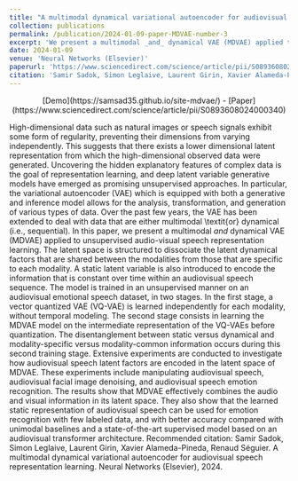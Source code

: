 ```yaml
---
title: "A multimodal dynamical variational autoencoder for audiovisual speech representation learning"
collection: publications
permalink: /publication/2024-01-09-paper-MDVAE-number-3
excerpt: 'We present a multimodal _and_ dynamical VAE (MDVAE) applied to unsupervised audio-visual speech representation learning.'
date: 2024-01-09
venue: 'Neural Networks (Elsevier)'
paperurl: 'https://www.sciencedirect.com/science/article/pii/S0893608024000340'
citation: 'Samir Sadok, Simon Leglaive, Laurent Girin, Xavier Alameda-Pineda, Renaud Séguier. A multimodal dynamical variational autoencoder for audiovisual speech representation learning. Neural Networks (Elsevier), 2024'
---
```

<p style="text-align: center;">[Demo](https://samsad35.github.io/site-mdvae/) - [Paper](https://www.sciencedirect.com/science/article/pii/S0893608024000340)</p> 

High-dimensional data such as natural images or speech signals exhibit some form of regularity, preventing their dimensions from varying independently. This suggests that there exists a lower dimensional latent representation from which the high-dimensional observed data were generated. Uncovering the hidden explanatory features of complex data is the goal of representation learning, and deep latent variable generative models have emerged as promising unsupervised approaches. In particular, the variational autoencoder (VAE) which is equipped with both a generative and inference model allows for the analysis, transformation, and generation of various types of data. Over the past few years, the VAE has been extended to deal with data that are either multimodal \textit{or} dynamical (i.e., sequential). In this paper, we present a multimodal _and_ dynamical VAE (MDVAE) applied to unsupervised audio-visual speech representation learning. The latent space is structured to dissociate the latent dynamical factors that are shared between the modalities from those that are specific to each modality. A static latent variable is also introduced to encode the information that is constant over time within an audiovisual speech sequence. The model is trained in an unsupervised manner on an audiovisual emotional speech dataset, in two stages. In the first stage, a vector quantized VAE (VQ-VAE) is learned independently for each modality, without temporal modeling. The second stage consists in learning the MDVAE model on the intermediate representation of the VQ-VAEs before quantization. The disentanglement between static versus dynamical and modality-specific versus modality-common information occurs during this second training stage. Extensive experiments are conducted to investigate how audiovisual speech latent factors are encoded in the latent space of MDVAE. These experiments include manipulating audiovisual speech, audiovisual facial image denoising, and audiovisual speech emotion recognition. The results show that MDVAE effectively combines the audio and visual information in its latent space. They also show that the learned static representation of audiovisual speech can be used for emotion recognition with few labeled data, and with better accuracy compared with unimodal baselines and a state-of-the-art supervised model based on an audiovisual transformer architecture.
Recommended citation: Samir Sadok, Simon Leglaive, Laurent Girin, Xavier Alameda-Pineda, Renaud Séguier. A multimodal dynamical variational autoencoder for audiovisual speech representation learning. Neural Networks (Elsevier), 2024.